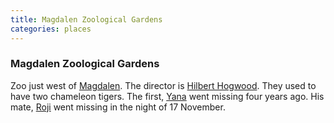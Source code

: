 ```yaml
---
title: Magdalen Zoological Gardens
categories: places
---
```


### Magdalen Zoological Gardens

Zoo just west of [Magdalen](Magdalen). The director is [Hilbert Hogwood](HilbertHogwood). They used to have two chameleon tigers. The first, [Yana](Yana) went missing four years ago. His mate, [Roji](Roji) went missing in the night of 17 November.
